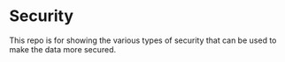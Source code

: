 # Security

This repo is for showing the various types of security that can be used to make the data more secured.

